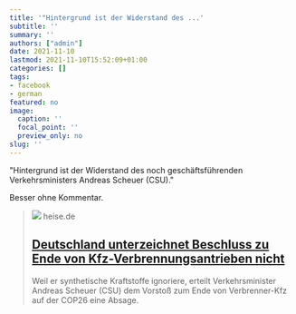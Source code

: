 ```yaml
---
title: '"Hintergrund ist der Widerstand des ...'
subtitle: ''
summary: ''
authors: ["admin"]
date: 2021-11-10
lastmod: 2021-11-10T15:52:09+01:00
categories: []
tags:
- facebook
- german
featured: no
image:
  caption: ''
  focal_point: ''
  preview_only: no
slug: ''
---
```

"Hintergrund ist der Widerstand des noch geschäftsführenden Verkehrsministers Andreas Scheuer (CSU)."

Besser ohne Kommentar.
> [![](https://heise.cloudimg.io/bound/1200x1200/q85.png-lossy-85.webp-lossy-85.foil1/_www-heise-de_/imgs/18/3/2/1/2/3/8/6/21C0488_002-6a03b37249597e0e.jpg)](https://www.heise.de/hintergrund/Deutschland-unterzeichnet-Beschluss-zu-Ende-von-Kfz-Verbrennungsantrieben-nicht-6263388.html)
> heise.de
> ## [Deutschland unterzeichnet Beschluss zu Ende von Kfz-Verbrennungsantrieben nicht](https://www.heise.de/hintergrund/Deutschland-unterzeichnet-Beschluss-zu-Ende-von-Kfz-Verbrennungsantrieben-nicht-6263388.html)
>
>Weil er synthetische Kraftstoffe ignoriere, erteilt Verkehrsminister Andreas Scheuer (CSU) dem Vorstoß zum Ende von Verbrenner-Kfz auf der COP26 eine Absage. 


